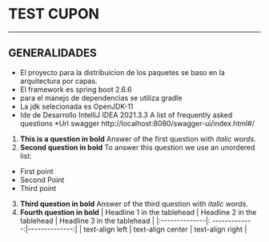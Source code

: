 # TEST CUPON

***

## GENERALIDADES

* El proyecto para la distribuicion de los paquetes se baso en la arquitectura por capas.
* El framework es spring boot 2.6.6
* para el manejo de dependencias se utiliza gradle
* La jdk selecionada es OpenJDK-11
* Ide de Desarrollo IntelliJ IDEA 2021.3.3 A list of frequently asked questions
*Url swagger http://localhost:8080/swagger-ui/index.html#/
1. **This is a question in bold**
   Answer of the first question with _italic words_.
2. __Second question in bold__
   To answer this question we use an unordered list:

* First point
* Second Point
* Third point

3. **Third question in bold**
   Answer of the third question with *italic words*.
4. **Fourth question in bold**
   | Headline 1 in the tablehead | Headline 2 in the tablehead | Headline 3 in the tablehead | |:--------------|:
   -------------:|--------------:| | text-align left | text-align center | text-align right |